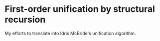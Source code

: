 First-order unification by structural recursion
=============================

My efforts to translate into Idris McBride's unification algorithm.
